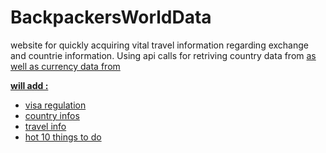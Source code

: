 # BackpackersWorldData

website for quickly acquiring vital travel information regarding exchange and countrie information. Using api calls for retriving country data from <a href="www.Restcountries.eu"/> as well as currency data from <a href="https://exchangeratesapi.io/"/>


<p><strong>will add :</strong></p>
<ul>
  <li>visa regulation</li>
  <li>country infos</li>
  <li>travel info</li>
  <li>hot 10 things to do</li>
</ul>

